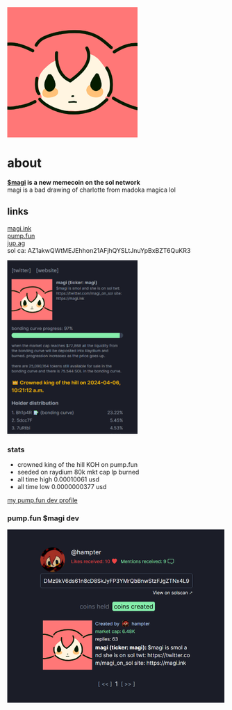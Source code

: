 <img src="magi.jpg" alt="magi drawing" width="300px"/>    

# about    
**[$magi](https://magi.ink) is a new memecoin on the sol network**   
magi is a bad drawing of charlotte from madoka magica lol  


## links
[magi.ink](https://magi.ink)   
[pump.fun](https://www.pump.fun/AZ1akwQWtMEJEhhon21AFjhQYSLtJnuYpBxBZT6QuKR3)  
[jup.ag](https://jup.ag/swap/AZ1akwQWtMEJEhhon21AFjhQYSLtJnuYpBxBZT6QuKR3-SOL)  
sol ca: AZ1akwQWtMEJEhhon21AFjhQYSLtJnuYpBxBZT6QuKR3    



<img src="koh.png" alt="koh.png" width="300px"/>   

### stats  
* crowned king of the hill KOH on pump.fun   
* seeded on raydium 80k mkt cap lp burned
* all time high 0.00010061   usd  
* all time low 0.0000000377  usd  

[my pump.fun dev profile](https://www.pump.fun/profile/hampter)  
### pump.fun $magi dev
<img src="magi_dev.png" alt="pump.fun magi dev" width="500px"/>

